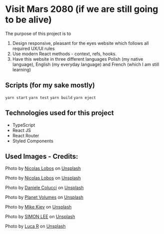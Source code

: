# Visit Mars 2080 (if we are still going to be alive)

The purpose of this project is to
1. Design responsive, pleasant for the eyes website which follows all required UX/UI rules
2. Use modern React methods - context, refs, hooks. 
3. Have this website in three different languages Polish (my native language), English (my everyday language) and French (which I am still learning)

## Scripts (for my sake mostly)
`yarn start`
`yarn test`
`yarn build`
`yarn eject`

## Technologies used for this project
- TypeScript
- React JS
- React Router
- Styled Components

## Used Images - Credits: 
Photo by <a href="https://unsplash.com/@lobosnico?utm_source=unsplash&utm_medium=referral&utm_content=creditCopyText">Nicolas Lobos</a> on <a href="https://unsplash.com/?utm_source=unsplash&utm_medium=referral&utm_content=creditCopyText">Unsplash</a>
  
Photo by <a href="https://unsplash.com/@lobosnico?utm_source=unsplash&utm_medium=referral&utm_content=creditCopyText">Nicolas Lobos</a> on <a href="https://unsplash.com/?utm_source=unsplash&utm_medium=referral&utm_content=creditCopyText">Unsplash</a>
  

Photo by <a href="https://unsplash.com/@daniele71043?utm_source=unsplash&utm_medium=referral&utm_content=creditCopyText">Daniele Colucci</a> on <a href="https://unsplash.com/?utm_source=unsplash&utm_medium=referral&utm_content=creditCopyText">Unsplash</a>
  
  Photo by <a href="https://unsplash.com/@planetvolumes?utm_source=unsplash&utm_medium=referral&utm_content=creditCopyText">Planet Volumes</a> on <a href="https://unsplash.com/?utm_source=unsplash&utm_medium=referral&utm_content=creditCopyText">Unsplash</a>
  

  Photo by <a href="https://unsplash.com/@mike_kiev?utm_source=unsplash&utm_medium=referral&utm_content=creditCopyText">Mike Kiev</a> on <a href="https://unsplash.com/?utm_source=unsplash&utm_medium=referral&utm_content=creditCopyText">Unsplash</a>
  
  Photo by <a href="https://unsplash.com/@simonppt?utm_source=unsplash&utm_medium=referral&utm_content=creditCopyText">SIMON LEE</a> on <a href="https://unsplash.com/?utm_source=unsplash&utm_medium=referral&utm_content=creditCopyText">Unsplash</a>
  
  Photo by <a href="https://unsplash.com/@lucarueegg?utm_source=unsplash&utm_medium=referral&utm_content=creditCopyText">Luca R</a> on <a href="https://unsplash.com/?utm_source=unsplash&utm_medium=referral&utm_content=creditCopyText">Unsplash</a>
  